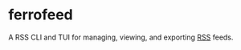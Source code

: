 # ferrofeed

A RSS CLI and TUI for managing, viewing, and exporting
[RSS](https://en.wikipedia.org/wiki/RSS) feeds.
